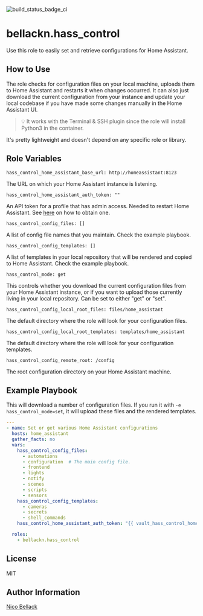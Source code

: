 ![build_status_badge_ci](https://github.com/bellackn/ansible-role-hass-control/actions/workflows/ci.yml/badge.svg)

bellackn.hass_control
===============

Use this role to easily set and retrieve configurations for Home Assistant. 

How to Use
----------

The role checks for configuration files on your local machine, uploads them to Home Assistant and restarts it when 
changes occurred. It can also just download the current configuration from your instance and update your local codebase
if you have made some changes manually in the Home Assistant UI.

> 💡 It works with the Terminal & SSH plugin since the role will install Python3 in the container.

It's pretty lightweight and doesn't depend on any specific role or library.

Role Variables
--------------

    hass_control_home_assistant_base_url: http://homeassistant:8123

The URL on which your Home Assistant instance is listening.

    hass_control_home_assistant_auth_token: ""

An API token for a profile that has admin access. Needed to restart Home Assistant. See [here][1] on how to obtain one.

    hass_control_config_files: []

A list of config file names that you maintain. Check the example playbook.

    hass_control_config_templates: []

A list of templates in your local repository that will be rendered and copied to Home Assistant. Check the example 
playbook.

    hass_control_mode: get

This controls whether you download the current configuration files from your Home Assistant instance, or if you want to
upload those currently living in your local repository. Can be set to either "get" or "set".

    hass_control_config_local_root_files: files/home_assistant

The default directory where the role will look for your configuration files.

    hass_control_config_local_root_templates: templates/home_assistant

The default directory where the role will look for your configuration templates.

    hass_control_config_remote_root: /config

The root configuration directory on your Home Assistant machine.

Example Playbook
----------------

This will download a number of configuration files. If you run it with `-e hass_control_mode=set`, it will upload these
files and the rendered templates.

```yaml
---
- name: Set or get various Home Assistant configurations
  hosts: home_assistant
  gather_facts: no
  vars:
    hass_control_config_files:
      - automations
      - configuration  # The main config file.
      - frontend
      - lights
      - notify
      - scenes
      - scripts
      - sensors
    hass_control_config_templates:
      - cameras
      - secrets
      - shell_commands
    hass_control_home_assistant_auth_token: "{{ vault_hass_control_home_assistant_auth_token }}"

  roles:
    - bellackn.hass_control
```

License
-------

MIT

Author Information
------------------

[Nico Bellack](mailto:bellack.n@gmail.com)


[1]: https://developers.home-assistant.io/docs/api/rest/

